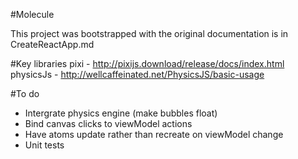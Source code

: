 #Molecule

This project was bootstrapped with the original documentation is in CreateReactApp.md

#Key libraries
pixi - http://pixijs.download/release/docs/index.html
physicsJs - http://wellcaffeinated.net/PhysicsJS/basic-usage

#To do

- Intergrate physics engine (make bubbles float)
- Bind canvas clicks to viewModel actions
- Have atoms update rather than recreate on viewModel change
- Unit tests